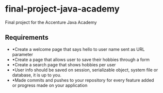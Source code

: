 # final-project-java-academy

Final project for the Accenture Java Academy

## Requirements
* •Create a welcome page that says hello to user name sent as URL parameter
* •Create a page that allows user to save their hobbies through a form
* •Create a search page that shows hobbies per user
* •User info should be saved on session, serializable object, system file or database, it is up to you.
* •Made commits and pushes to your repository for every feature added
or progress made on your application
